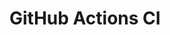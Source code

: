 # GitHub Actions CI

































































































































































